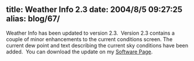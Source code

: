 title: Weather Info 2.3
date: 2004/8/5 09:27:25
alias: blog/67/
---
Weather Info has been updated to version 2.3.  Version 2.3 contains a couple of minor enhancements to the current conditions screen. The current dew point and text describing the current sky conditions have been added.  You can download the update on my [Software Page](otherprojects.htm).
